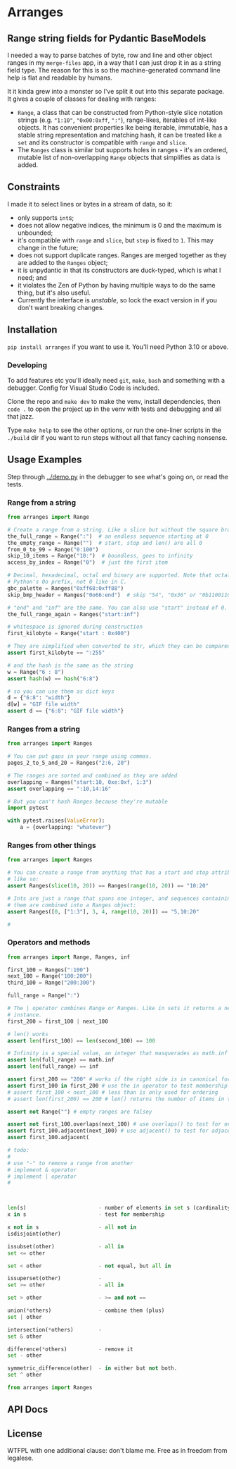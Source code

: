 # Arranges

## Range string fields for Pydantic BaseModels

I needed a way to parse batches of byte, row and line and other object ranges
in my `merge-files` app, in a way that I can just drop it in as a string field
type. The reason for this is so the machine-generated command line help is
flat and readable by humans.

It it kinda grew into a monster so I've split it out into this separate
package. It gives a couple of classes for dealing with ranges:

* `Range`, a class that can be constructed from Python-style slice notation
  strings (e.g. `"1:10"`, `"0x00:0xff`, `":"`), range-likes, iterables of
  int-like objects. It has convenient properties lke being iterable, immutable,
  has a stable string representation and matching hash, it can be treated
  like a `set` and its constructor is compatible with `range` and `slice`.
* The `Ranges` class is similar but supports holes in ranges - it's an ordered,
  mutable list of non-overlapping `Range` objects that simplifies as data is
  added.

## Constraints

I made it to select lines or bytes in a stream of data, so it:

* only supports `int`s;
* does not allow negative indices, the minimum is 0 and the maximum is
  unbounded;
* it's compatible with `range` and `slice`, but `step` is fixed to `1`. This
  may change in the future;
* does not support duplicate ranges. Ranges are merged together as they are
  added to the `Ranges` object;
* it is unpydantic in that its constructors are duck-typed, which is what I
  need; and
* it violates the Zen of Python by having multiple ways to do the same thing,
  but it's also useful.
* Currently the interface is *unstable*, so lock the exact version in if you
  don't want breaking changes.

## Installation

`pip install arranges` if you want to use it. You'll need Python 3.10 or
above.

### Developing

To add features etc you'll ideally need `git`, `make`, `bash` and something
with a debugger. Config for Visual Studio Code is included.

Clone the repo and `make dev` to make the venv, install dependencies, then
`code .` to open the project up in the venv with tests and debugging and all
that jazz.

Type `make help` to see the other options, or run the one-liner scripts in the
`./build` dir if you want to run steps without all that fancy caching nonsense.

## Usage Examples

Step through [../demo.py](`./demo.py`) in the debugger to see what's going on,
or read the tests.

### Range from a string

```python
from arranges import Range

# Create a range from a string. Like a slice but without the square brackets.
the_full_range = Range(":")  # an endless sequence starting at 0
the_empty_range = Range("")  # start, stop and len() are all 0
from_0_to_99 = Range("0:100")
skip_10_items = Range("10:")  # boundless, goes to infinity
access_by_index = Range("0")  # just the first item

# Decimal, hexadecimal, octal and binary are supported. Note that octal uses
# Python's 0o prefix, not 0 like in C.
gbc_palette = Ranges("0xff68:0xff88")
skip_bmp_header = Ranges("0o66:end")  # skip "54", "0x36" or "0b1100110" bytes

# "end" and "inf" are the same. You can also use "start" instead of 0.
the_full_range_again = Ranges("start:inf")

# whitespace is ignored during construction
first_kilobyte = Range("start : 0x400")

# They are simplified when converted to str, which they can be compared with.
assert first_kilobyte == ":255"

# and the hash is the same as the string
w = Range("6 : 8")
assert hash(w) == hash("6:8")

# so you can use them as dict keys
d = {"6:8": "width"}
d[w] = "GIF file width"
assert d == {"6:8": "GIF file width"}
```

### Ranges from a string

```python
from arranges import Ranges

# You can put gaps in your range using commas.
pages_2_to_5_and_20 = Ranges("2:6, 20")

# The ranges are sorted and combined as they are added
overlapping = Ranges("start:10, 0xe:0xf, 1:3")
assert overlapping == ":10,14:16"

# But you can't hash Ranges because they're mutable
import pytest

with pytest.raises(ValueError):
    a = {overlapping: "whatever"}
```

### Ranges from other things

```python
from arranges import Ranges

# You can create a range from anything that has a start and stop attribute,
# like so:
assert Ranges(slice(10, 20)) == Ranges(range(10, 20)) == "10:20"

# Ints are just a range that spans one integer, and sequences containing
# them are combined into a Ranges object:
assert Ranges([0, ["1:3"], 3, 4, range(10, 20)]) == "5,10:20"

#
```

### Operators and methods

```python
from arranges import Range, Ranges, inf

first_100 = Ranges(":100")
next_100 = Range("100:200")
third_100 = Range("200:300")

full_range = Range(":")

# The | operator combines Range or Ranges. Like in sets it returns a new
# instance.
first_200 = first_100 | next_100

# len() works
assert len(first_100) == len(second_100) == 100

# Infinity is a special value, an integer that masquerades as math.inf
assert len(full_range) == math.inf
assert len(full_range) == inf

assert first_200 == "200" # works if the right side is in canonical form
assert first_100 in first_200 # use the in operator to test membership
# assert first_100 < next_100 # less than is only used for ordering
# assert len(first_200) == 200 # len() returns the number of items in the range

assert not Range("") # empty ranges are falsey

assert not first_100.overlaps(next_100) # use overlaps() to test for overlap
assert first_100.adjacent(next_100) # use adjacent() to test for adjacency
assert first_100.adjacent(

# todo:
#
# use "-" to remove a range from another
# implement & operator
# implement | operator
#



len(s)                       - number of elements in set s (cardinality)
x in s                       - test for membership

x not in s                   - all not in
isdisjoint(other)

issubset(other)              - all in
set <= other

set < other                  - not equal, but all in

issuperset(other)            -
set >= other                 - all in

set > other                  - >= and not ==

union(*others)               - combine them (plus)
set | other

intersection(*others)        -
set & other

difference(*others)          - remove it
set - other

symmetric_difference(other)  - in either but not both.
set ^ other
```

```python
from arranges import Ranges
```

## API Docs

## License

WTFPL with one additional clause: don't blame me. Free as in freedom from
legalese.
